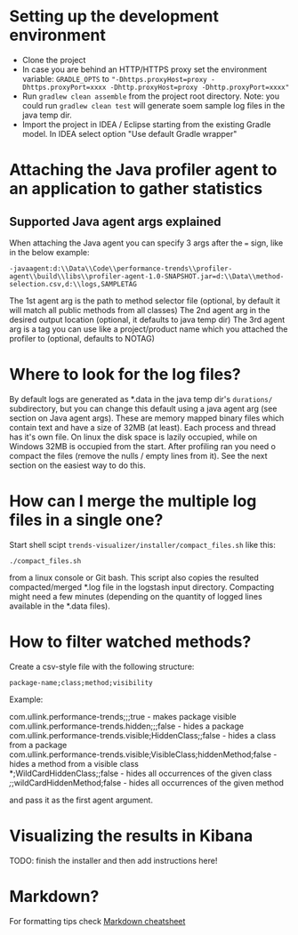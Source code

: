 # Setting up the development environment

* Clone the project
* In case you are behind an HTTP/HTTPS proxy set the environment variable: `GRADLE_OPTS` to `"-Dhttps.proxyHost=proxy -Dhttps.proxyPort=xxxx -Dhttp.proxyHost=proxy -Dhttp.proxyPort=xxxx"`
* Run `gradlew clean assemble` from the project root directory. Note: you could run `gradlew clean test` will generate soem sample log files in the java temp dir.
* Import the project in IDEA / Eclipse starting from the existing Gradle model. In IDEA select option "Use default Gradle wrapper"

# Attaching the Java profiler agent to an application to gather statistics

## Supported Java agent args explained

When attaching the Java agent you can specify 3 args after the `=` sign, like in the below example:

`-javaagent:d:\\Data\\Code\\performance-trends\\profiler-agent\\build\\libs\\profiler-agent-1.0-SNAPSHOT.jar=d:\\Data\\method-selection.csv,d:\\logs,SAMPLETAG`

The 1st agent arg is the path to method selector file (optional, by default it will match all public methods from all classes)
The 2nd agent arg in the desired output location (optional, it defaults to java temp dir)
The 3rd agent arg is a tag you can use like a project/product name which you attached the profiler to (optional, defaults to NOTAG)

# Where to look for the log files?

 By default logs are generated as *.data in the java temp dir's `durations/` subdirectory, but you can change this default using a java agent arg (see section on Java agent args).
 These are memory mapped binary files which contain text and have a size of 32MB (at least).
 Each process and thread has it's own file. On linux the disk space is lazily occupied, while on Windows 32MB is occupied from the start.
 After profiling ran you need o compact the files (remove the nulls / empty lines from it). See the next section on the easiest way to do this.


# How can I merge the multiple log files in a single one?

 Start shell scipt `trends-visualizer/installer/compact_files.sh` like this:

 `./compact_files.sh`

 from a linux console or Git bash.
 This script also copies the resulted compacted/merged *.log file in the logstash input directory.
  Compacting might need a few minutes (depending on the quantity of logged lines available in the *.data files).

# How to filter watched methods?

Create a csv-style file with the following structure:

`package-name;class;method;visibility`

Example:

com.ullink.performance-trends;;;true                                    - makes  package visible <br/>
com.ullink.performance-trends.hidden;;;false                            - hides a package <br/>
com.ullink.performance-trends.visible;HiddenClass;;false                - hides a class from a package <br/>
com.ullink.performance-trends.visible;VisibleClass;hiddenMethod;false   - hides a method from a visible class <br/>
*;WildCardHiddenClass;;false                                            - hides all occurrences of the given class <br/>
*;*;wildCardHiddenMethod;false                                          - hides all occurrences of the given method <br/>

and pass it as the first agent argument.

# Visualizing the results in Kibana

TODO: finish the installer and then add instructions here!
 
# Markdown?
For formatting tips check [Markdown cheatsheet](https://github.com/adam-p/markdown-here/wiki/Markdown-Cheatsheet)